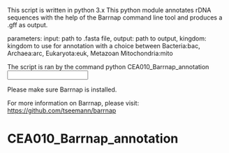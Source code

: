 This script is written in python 3.x
This python module annotates rDNA sequences with the help of the Barrnap command line tool and produces a .gff as output.

parameters:
input: path to .fasta file, output: path to output, kingdom: kingdom to use for annotation with a choice between Bacteria:bac, Archaea:arc, Eukaryota:euk, Metazoan Mitochondria:mito

The script is ran by the command 
python CEA010_Barrnap_annotation <input> <output> <kingdom>

Please make sure Barrnap is installed.  

For more information on Barrnap, please visit: https://github.com/tseemann/barrnap

# CEA010_Barrnap_annotation

